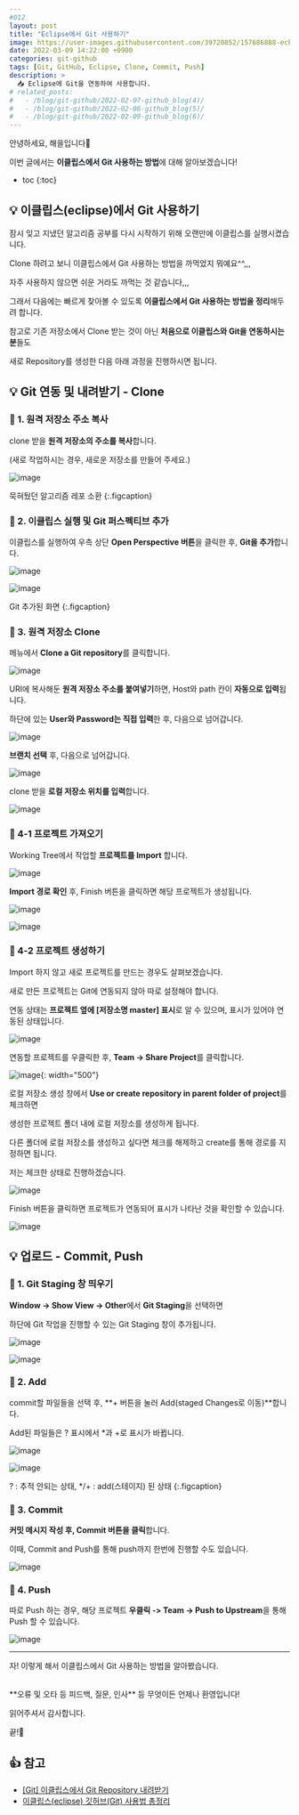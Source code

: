 ```yaml
---
#012
layout: post
title: "Eclipse에서 Git 사용하기"
image: https://user-images.githubusercontent.com/39720852/157686888-ecb6dc04-cd51-4967-b4ce-879551fa9517.png
date: 2022-03-09 14:22:00 +0900
categories: git-github
tags: [Git, GitHub, Eclipse, Clone, Commit, Push]
description: >
  📥 Eclipse에 Git을 연동하여 사용합니다.
# related_posts:
#   - /blog/git-github/2022-02-07-github_blog(4)/
#   - /blog/git-github/2022-02-08-github_blog(5)/
#   - /blog/git-github/2022-02-09-github_blog(6)/
---
```


안녕하세요, 해을입니다🦖

이번 글에서는 <span style="background-color:#f1f8ff">**이클립스에서 Git 사용하는 방법**</span>에 대해 알아보겠습니다!

* toc
{:toc}

## 💡 이클립스(eclipse)에서 Git 사용하기

잠시 잊고 지냈던 알고리즘 공부를 다시 시작하기 위해 오랜만에 이클립스를 실행시켰습니다.

Clone 하려고 보니 이클립스에서 Git 사용하는 방법을 까먹었지 뭐예요^^,,,

자주 사용하지 않으면 쉬운 거라도 까먹는 것 같습니다,,,

그래서 다음에는 빠르게 찾아볼 수 있도록 **이클립스에서 Git 사용하는 방법을 정리**해두려 합니다.

참고로 기존 저장소에서 Clone 받는 것이 아닌 **처음으로 이클립스와 Git을 연동하시는 분**들도

새로 Repository를 생성한 다음 아래 과정을 진행하시면 됩니다.

## 💡 Git 연동 및 내려받기 - Clone

### 🥨 1. 원격 저장소 주소 복사

clone 받을 **원격 저장소의 주소를 복사**합니다.

(새로 작업하시는 경우, 새로운 저장소를 만들어 주세요.)

![image](https://user-images.githubusercontent.com/39720852/157279237-d3aa4b7d-c09d-4043-bce0-efc32ac7fed5.png)

묵혀뒀던 알고리즘 레포 소환
{:.figcaption}

### 🥨 2. 이클립스 실행 및 Git 퍼스펙티브 추가

이클립스를 실행하여 우측 상단 **Open Perspective 버튼**을 클릭한 후, **Git을 추가**합니다.

![image](https://user-images.githubusercontent.com/39720852/157279770-80181c17-bbfe-4b42-8da0-9a56c37fbed5.png)

![image](https://user-images.githubusercontent.com/39720852/157280473-192eadb9-f5d7-45ec-a440-41432bccbb74.png)

Git 추가된 화면
{:.figcaption}

### 🥨 3. 원격 저장소 Clone

메뉴에서 **Clone a Git repository**를 클릭합니다.

![image](https://user-images.githubusercontent.com/39720852/157280721-def39cf3-c46a-42b7-991b-f156ba0c0972.png)

URI에 복사해둔 **원격 저장소 주소를 붙여넣기**하면, Host와 path 칸이 **자동으로 입력**됩니다.

하단에 있는 **User와 Password는 직접 입력**한 후, 다음으로 넘어갑니다.

![image](https://user-images.githubusercontent.com/39720852/157870416-d3aa2a92-8e4d-4b51-be23-3a0329144942.png)

**브랜치 선택** 후, 다음으로 넘어갑니다.

![image](https://user-images.githubusercontent.com/39720852/157281822-7da0d57f-45c3-4681-b91b-6e9a85b27aa8.png)

clone 받을 **로컬 저장소 위치를 입력**합니다.

![image](https://user-images.githubusercontent.com/39720852/157870012-3b17c631-b281-499f-8768-4211fb959a2f.png)

### 🥨 4-1 프로젝트 가져오기

Working Tree에서 작업할 **프로젝트를 Import** 합니다.

![image](https://user-images.githubusercontent.com/39720852/157288462-0e98bf3a-6ab9-4d47-84ee-cbe3fcb03edb.png)

**Import 경로 확인** 후, Finish 버튼을 클릭하면 해당 프로젝트가 생성됩니다.

![image](https://user-images.githubusercontent.com/39720852/157870055-518b3d61-ebcb-4f37-ac75-922dfdc65d43.png)

![image](https://user-images.githubusercontent.com/39720852/157289034-7af324ff-00fb-4d0c-920b-2c20bcac0c88.png)

### 🥨 4-2 프로젝트 생성하기

Import 하지 않고 새로 프로젝트를 만드는 경우도 살펴보겠습니다.

새로 만든 프로젝트는 Git에 연동되지 않아 따로 설정해야 합니다.

연동 상태는 **프로젝트 옆에 [저장소명 master] 표시**로 알 수 있으며, 표시가 있어야 연동된 상태입니다.

![image](https://user-images.githubusercontent.com/39720852/157701982-a5143244-698d-428f-9c84-7e67dea55464.png)

연동할 프로젝트를 우클릭한 후, **Team -> Share Project**를 클릭합니다.

![image](https://user-images.githubusercontent.com/39720852/157716994-977d33a3-fab0-46d3-84d0-841c9f826ac0.png){: width="500"}

로컬 저장소 생성 창에서 **Use or create repository in parent folder of project**를 체크하면

생성한 프로젝트 폴더 내에 로컬 저장소를 생성하게 됩니다.

다른 폴더에 로컬 저장소를 생성하고 싶다면 체크를 해제하고 create를 통해 경로를 지정하면 됩니다.

저는 체크한 상태로 진행하겠습니다.

![image](https://user-images.githubusercontent.com/39720852/157718513-da6431ca-9a11-4d0d-9894-fe4fdd481311.png)

Finish 버튼을 클릭하면 프로젝트가 연동되어 표시가 나타난 것을 확인할 수 있습니다.

![image](https://user-images.githubusercontent.com/39720852/157719452-202df306-01a0-4e59-9d18-ca88b6644635.png)

## 💡 업로드 - Commit, Push

### 🥨 1. Git Staging 창 띄우기

**Window -> Show View -> Other**에서 **Git Staging**을 선택하면

하단에 Git 작업을 진행할 수 있는 Git Staging 창이 추가됩니다.

![image](https://user-images.githubusercontent.com/39720852/157720013-ff40cacd-aa09-4543-95dd-b22a8d83294c.png)

![image](https://user-images.githubusercontent.com/39720852/157720160-d1b6fc4e-e05e-47a6-bce4-42606b7a3e4c.png)

### 🥨 2. Add

commit할 파일들을 선택 후, **+ 버튼을 눌러 Add(staged Changes로 이동)**합니다.

Add된 파일들은 ? 표시에서 *과 +로 표시가 바뀝니다.

![image](https://user-images.githubusercontent.com/39720852/157690153-1dd753da-d237-4ac3-b4b6-e151adccff76.png)

![image](https://user-images.githubusercontent.com/39720852/157692689-fe1582ba-0fae-4fb2-80ce-ebc09da6a865.png)

? : 추적 안되는 상태, */+ : add(스테이지) 된 상태
{:.figcaption}

### 🥨 3. Commit

**커밋 메시지 작성 후, Commit 버튼을 클릭**합니다.

이때, Commit and Push를 통해 push까지 한번에 진행할 수도 있습니다.

![image](https://user-images.githubusercontent.com/39720852/157691182-428a6564-5683-45b2-ab3e-a7a677d05219.png)

### 🥨 4. Push

따로 Push 하는 경우, 해당 프로젝트 **우클릭 -> Team -> Push to Upstream**을 통해 Push 할 수 있습니다.

![image](https://user-images.githubusercontent.com/39720852/157720759-b4797755-3f9c-44e3-aac4-760104a31758.png)

---

자! 이렇게 해서 이클립스에서 Git 사용하는 방법을 알아봤습니다.

<br/>
**오류 및 오타 등 피드백, 질문, 인사** 등 무엇이든 언제나 환영입니다!

읽어주셔서 감사합니다.

끝!🦕
<br/>

## 👍 참고

* [[Git] 이클립스에서 Git Repository 내려받기](https://hgko1207.github.io/2020/05/18/eclipse-git-clone/)
* [이클립스(eclipse) 깃허브(Git) 사용법 총정리](https://hyunipad.tistory.com/70)
